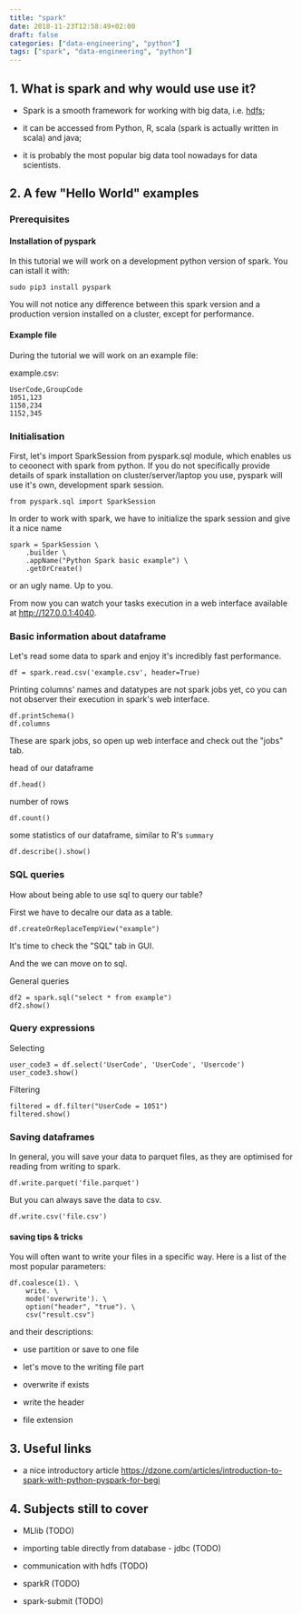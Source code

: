 ```yaml
---
title: "spark"
date: 2018-11-23T12:58:49+02:00
draft: false
categories: ["data-engineering", "python"]
tags: ["spark", "data-engineering", "python"]
---
```


## 1. What is spark and why would use use it?

* Spark is a smooth framework for working with big data, i.e. [hdfs](https://tomis9.github.io/post/hadoop);

* it can be accessed from Python, R, scala (spark is actually written in scala) and java;

* it is probably the most popular big data tool nowadays for data scientists.

## 2. A few "Hello World" examples

### Prerequisites

#### Installation of pyspark
In this tutorial we will work on a development python version of spark. You can istall it with:

```{python}
sudo pip3 install pyspark
```

You will not notice any difference between this spark version and a production version installed on a cluster, except for performance.

#### Example file

During the tutorial we will work on an example file:

example.csv:
```
UserCode,GroupCode
1051,123
1150,234
1152,345
```

### Initialisation

First, let's import SparkSession from pyspark.sql module, which enables us to ceoonect with spark from python. If you do not specifically provide details of spark installation on cluster/server/laptop you use, pyspark will use it's own, development spark session.

```
from pyspark.sql import SparkSession
```

In order to work with spark, we have to initialize the spark session and give it a nice name
```
spark = SparkSession \
    .builder \
    .appName("Python Spark basic example") \
    .getOrCreate()
```
or an ugly name. Up to you.

From now you can watch your tasks execution in a web interface available at http://127.0.0.1:4040.

### Basic information about dataframe

Let's read some data to spark and enjoy it's incredibly fast performance.

```
df = spark.read.csv('example.csv', header=True)
```

Printing columns' names and datatypes are not spark jobs yet, co you can not observer their execution in spark's web interface.
```
df.printSchema()
df.columns
```

These are spark jobs, so open up web interface and check out the "jobs" tab.

head of our dataframe
```
df.head()
```

number of rows
```
df.count()
```

some statistics of our dataframe, similar to R's `summary`
```
df.describe().show()
```

### SQL queries

How about being able to use sql to query our table?

First we have to decalre our data as a table.

```
df.createOrReplaceTempView("example")
```
It's time to check the "SQL" tab in GUI.

And the  we can move on to sql.

General queries
```
df2 = spark.sql("select * from example")
df2.show()
```

### Query expressions

Selecting
```
user_code3 = df.select('UserCode', 'UserCode', 'Usercode')
user_code3.show()
```

Filtering
```
filtered = df.filter("UserCode = 1051")
filtered.show()
```


### Saving dataframes

In general, you will save your data to parquet files, as they are optimised for reading from writing to spark.
```
df.write.parquet('file.parquet')
```

But you can always save the data to csv.
```
df.write.csv('file.csv')
```
#### saving tips & tricks

You will often want to write your files in a specific way. Here is a list of the most popular parameters:
```
df.coalesce(1). \
    write. \
    mode('overwrite'). \
    option("header", "true"). \
    csv("result.csv")
```

and their descriptions:

* use partition or save to one file

* let's move to the writing file part

* overwrite if exists

* write the header

* file extension

## 3. Useful links

* a nice introductory article https://dzone.com/articles/introduction-to-spark-with-python-pyspark-for-begi


## 4. Subjects still to cover

* MLlib (TODO)

* importing table directly from database - jdbc (TODO)

* communication with hdfs (TODO)

* sparkR (TODO)

* spark-submit (TODO)

